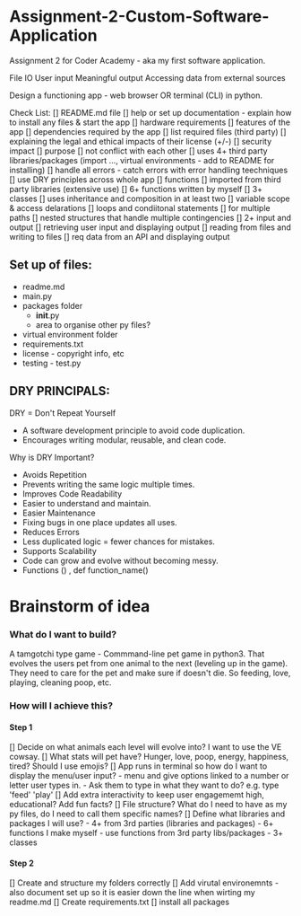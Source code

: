 # Assignment-2-Custom-Software-Application
Assignment 2 for Coder Academy - aka my first software application.

File IO
User input
Meaningful output
Accessing data from external sources

Design a functioning app - web browser OR terminal (CLI) in python.

Check List:
[] README.md file
    [] help or set up documentation - explain how to install any files & start the app
    [] hardware requirements
    [] features of the app
    [] dependencies required by the app
    [] list required files (third party)
        [] explaining the legal and ethical impacts of their license (+/-)
        [] security impact
        [] purpose
        [] not conflict with each other
[] uses 4+ third party libraries/packages (import ..., virtual environments - add to README for installing)
[] handle all errors - catch errors with error handling teechniques
[] use DRY principles across whole app
[] functions
    [] imported from third party libraries (extensive use)
    [] 6+ functions written by myself
[] 3+ classes
    [] uses inheritance and composition in at least two
[] variable scope & access delarations
[] loops and condiitonal statements
    [] for multiple paths
    [] nested structures that handle multiple contingencies
[] 2+ input and output
    [] retrieving user input and displaying output
    [] reading from files and writing to files
    [] req data from an API and displaying output

## Set up of files:
- readme.md
- main.py
- packages folder
    - __init__.py
    - area to organise other py files?
- virtual environment folder
- requirements.txt
- license - copyright info, etc
- testing - test.py


## DRY PRINCIPALS:

DRY = Don't Repeat Yourself
- A software development principle to avoid code duplication.
- Encourages writing modular, reusable, and clean code.

Why is DRY Important?
- Avoids Repetition
- Prevents writing the same logic multiple times.
- Improves Code Readability
- Easier to understand and maintain.
- Easier Maintenance
- Fixing bugs in one place updates all uses.
- Reduces Errors
- Less duplicated logic = fewer chances for mistakes.
- Supports Scalability
- Code can grow and evolve without becoming messy.
- Functions () , def function_name()

# Brainstorm of idea

### What do I want to build?

A tamgotchi type game - Commmand-line pet game in python3. That evolves the users pet from one animal to the next (leveling up in the game). They need to care for the pet and make sure if doesn't die. So feeding, love, playing, cleaning poop, etc.

### How will I achieve this?

#### Step 1

[] Decide on what animals each level will evolve into? I want to use the VE cowsay.
[] What stats will pet have? Hunger, love, poop, energy, happiness, tired? Should I use emojis?
[] App runs in terminal so how do I want to display the menu/user input?
    - menu and give options linked to a number or letter user types in.
    - Ask them to type in what they want to do? e.g. type 'feed' 'play'
[] Add extra interactivity to keep user engagememt high, educational? Add fun facts?
[] File structure? What do I need to have as my py files, do I need to call them specific names?
[] Define what libraries and packages I will use?
    - 4+ from 3rd parties (libraries and packages)
    - 6+ functions I make myself
    - use functions from 3rd party libs/packages
    - 3+ classes

#### Step 2

[] Create and structure my folders correctly
[] Add virutal environemnts - also document set up so it is easier down the line when wirting my readme.md
[] Create requirements.txt
[] install all packages

####